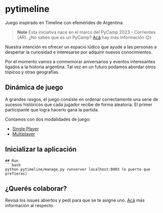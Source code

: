 # pytimeline
Juego inspirado en Timeline con efemérides de Argentina.

> **Note**
> Esta iniciativa nace en el marco del PyCamp 2023 - Corrientes (AR).
> ¿No sabés que es un PyCamp? [Acá](docs/PYCAMP.md) hay más información 😉)

Nuestra intención es ofrecer un espacio lúdico que ayude a las personas a 
despertar la curiosidad e interesarse por adquirir nuevos conocimientos.

Por el momento vamos a conmemorar aniversarios y eventos interesantes ligados 
a la historia argentina. Tal vez en un futuro podamos abordar otros tópicos y 
otras geografías.

## Dinámica de juego

A grandes rasgos, el juego consiste en ordenar correctamente una serie de
sucesos históricos que cada jugador recibe de forma aleatoria. El primer
participante que logra hacerlo gana la partida.

Contamos con dos modalidades de juego:
- [Single Player](docs/SINGLEPLAYER.md)
- [Multiplayer](docs/MULTIPLAYER.md)

## Inicializar la aplicación
```
## Run 
```bash
python pytimeline/manage.py runserver localhost:8003 (o puerto que prefieras)
```

## ¿Querés colaborar?
Revisá los issues abiertos y pedí para que se te asigne uno. 
[Acá](docs/CONTRIBUTING.md) más información al respecto.
